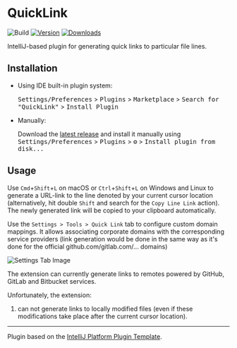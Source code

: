 # QuickLink

![Build](https://github.com/lunakoly/QuickLink/workflows/Build/badge.svg)
[![Version](https://img.shields.io/jetbrains/plugin/v/17287.svg)](https://plugins.jetbrains.com/plugin/17287)
[![Downloads](https://img.shields.io/jetbrains/plugin/d/17287.svg)](https://plugins.jetbrains.com/plugin/17287)

<!-- Plugin description -->

IntelliJ-based plugin for generating quick links to particular file lines.

<!-- Plugin description end -->

## Installation

- Using IDE built-in plugin system:
  
  <kbd>Settings/Preferences</kbd> > <kbd>Plugins</kbd> > <kbd>Marketplace</kbd> > <kbd>Search for "QuickLink"</kbd> >
  <kbd>Install Plugin</kbd>
  
- Manually:

  Download the [latest release](https://github.com/lunakoly/QuickLink/releases/latest) and install it manually using
  <kbd>Settings/Preferences</kbd> > <kbd>Plugins</kbd> > <kbd>⚙️</kbd> > <kbd>Install plugin from disk...</kbd>

## Usage

Use `Cmd`+`Shift`+`L` on macOS or `Ctrl`+`Shift`+`L` on Windows and Linux to generate a URL-link to the line
denoted by your current cursor location (alternatively, hit double `Shift` and search for the `Copy Line Link` action).
The newly generated link will be copied to your clipboard automatically.

Use the `Settings > Tools > Quick Link` tab to configure custom domain mappings.
It allows associating corporate domains with the corresponding service providers
(link generation would be done in the same way as it's done for the official 
github.com/gitlab.com/... domains)

![Settings Tab Image](https://drive.google.com/uc?export=download&id=1qIt8gfIkYNIt8qfIrSP-jl3lrhzvgYMp)

The extension can currently generate links to remotes powered by GitHub, GitLab and Bitbucket services.

Unfortunately, the extension:

1. can not generate links to locally modified files (even if these modifications take place after the current cursor location).

---
Plugin based on the [IntelliJ Platform Plugin Template][template].

[template]: https://github.com/JetBrains/intellij-platform-plugin-template
